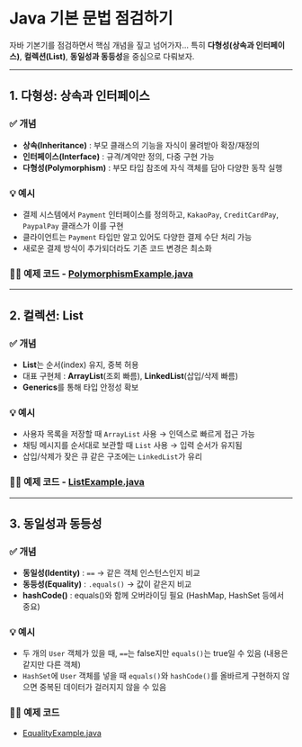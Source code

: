 # Java 기본 문법 점검하기

자바 기본기를 점검하면서 핵심 개념을 짚고 넘어가자... 특히 **다형성(상속과 인터페이스)**, **컬렉션(List)**, **동일성과 동등성**을 중심으로 다뤄보자.

---

## 1. 다형성: 상속과 인터페이스

### ✅ 개념
- **상속(Inheritance)** : 부모 클래스의 기능을 자식이 물려받아 확장/재정의
- **인터페이스(Interface)** : 규격/계약만 정의, 다중 구현 가능
- **다형성(Polymorphism)** : 부모 타입 참조에 자식 객체를 담아 다양한 동작 실행

### 💡 예시
- 결제 시스템에서 `Payment` 인터페이스를 정의하고, `KakaoPay`, `CreditCardPay`, `PaypalPay` 클래스가 이를 구현
- 클라이언트는 `Payment` 타입만 알고 있어도 다양한 결제 수단 처리 가능
- 새로운 결제 방식이 추가되더라도 기존 코드 변경은 최소화

### 🧑‍💻 예제 코드 - [PolymorphismExample.java](../../src/java_basics_01/PolymorphismExample.java)

---

## 2. 컬렉션: List

### ✅ 개념
- **List**는 순서(index) 유지, 중복 허용
- 대표 구현체 : **ArrayList**(조회 빠름), **LinkedList**(삽입/삭제 빠름)
- **Generics**를 통해 타입 안정성 확보

### 💡 예시
- 사용자 목록을 저장할 때 `ArrayList` 사용 → 인덱스로 빠르게 접근 가능
- 채팅 메시지를 순서대로 보관할 때 `List` 사용 → 입력 순서가 유지됨
- 삽입/삭제가 잦은 큐 같은 구조에는 `LinkedList`가 유리

### 🧑‍💻 예제 코드 - [ListExample.java](../../src/java_basics_01/ListExample.java)

---

## 3. 동일성과 동등성

### ✅ 개념
- **동일성(Identity)** : `==` → 같은 객체 인스턴스인지 비교
- **동등성(Equality)** : `.equals()` → 값이 같은지 비교
- **hashCode()** : equals()와 함께 오버라이딩 필요 (HashMap, HashSet 등에서 중요)

### 💡 예시
- 두 개의 `User` 객체가 있을 때, `==`는 false지만 `equals()`는 true일 수 있음 (내용은 같지만 다른 객체)
- `HashSet`에 `User` 객체를 넣을 때 `equals()`와 `hashCode()`를 올바르게 구현하지 않으면 중복된 데이터가 걸러지지 않을 수 있음

### 🧑‍💻 예제 코드
- [EqualityExample.java](../../src/java_basics_01/EqualityExample.java)
